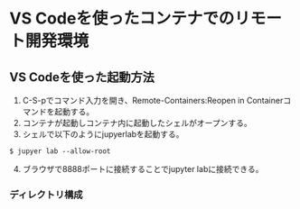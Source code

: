 # VS Codeを使ったコンテナでのリモート開発環境

## VS Codeを使った起動方法

1. C-S-pでコマンド入力を開き、Remote-Containers:Reopen in Containerコマンドを起動する。  
2. コンテナが起動しコンテナ内に起動したシェルがオープンする。  
3. シェルで以下のようにjupyerlabを起動する。
```
$ jupyer lab --allow-root
```
4. ブラウザで8888ポートに接続することでjupyter labに接続できる。  

### ディレクトリ構成
